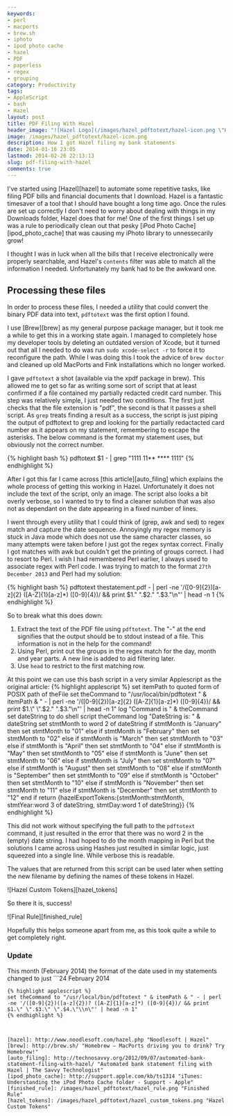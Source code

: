 ```yaml
---
keywords:
- perl
- macports
- brew.sh
- iphoto
- ipod photo cache
- hazel
- PDF
- paperless
- regex
- grouping
category: Productivity
tags:
- AppleScript
- bash
- Hazel
layout: post
title: PDF Filing With Hazel
header_image: "![Hazel Logo](/images/hazel_pdftotext/hazel-icon.png \"Hazel Logo\")"
image: /images/hazel_pdftotext/hazel-icon.png
description: How I got Hazel filing my bank statements
date: 2014-01-16 23:05
lastmod: 2014-02-26 22:13:13
slug: pdf-filing-with-hazel
comments: true
---
```


I've started using [Hazel][hazel] to automate some repetitive tasks, like filing PDF bills and financial documents that I download. Hazel is a fantastic timesaver of a tool that I should have bought a long time ago. Once the rules are set up correctly I don't need to worry about dealing with things in my Downloads folder, Hazel does that for me! One of the first things I set up was a rule to periodically clean out that pesky [iPod Photo Cache][ipod_photo_cache] that was causing my iPhoto library to unnessecarily grow!

I thought I was in luck when all the bills that I receive electronically were properly searchable, and Hazel's ```contents``` filter was able to match all the information I needed. Unfortunately my bank had to be the awkward one.
<!--more-->
## Processing these files ##
In order to process these files, I needed a utility that could convert the binary PDF data into text, ```pdftotext``` was the first option I found.

I use [Brew][brew] as my general purpose package manager, but it took me a while to get this in a working state again. I managed to completely hose my developer tools by deleting an outdated version of Xcode, but it turned out that all I needed to do was run ```sudo xcode-select -r``` to force it to reconfigure the path. While I was doing this I took the advice of ```brew doctor``` and cleaned up old MacPorts and Fink installations which no longer worked.

I gave ```pdftotext``` a shot (available via the xpdf package in brew). This allowed me to get so far as writing some sort of script that at least confirmed if a file contained my partially redacted credit card number. This step was relatively simple, I just needed two conditions. The first just checks that the file extension is "pdf", the second is that it passes a shell script. As ```grep``` treats finding a result as a success, the script is just piping the output of pdftotext to grep and looking for the partially redactacted card number as it appears on my statement, remembering to escape the asterisks. The below command is the format my statement uses, but obviously not the correct number.

{% highlight bash %}
pdftotext $1 - | grep "1111 11\*\* \*\*\*\* 1111"
{% endhighlight %}

After I got this far I came across [this article][auto_filing] which explains the whole process of getting this working in Hazel. Unfortunately it does not include the text of the script, only an image. The script also looks a bit overly verbose, so I wanted to try to find a cleaner solution that was also not as dependant on the date appearing in a fixed number of lines.

I went through every utility that I could think of (grep, awk and sed) to regex match and capture the date sequence. Annoyingly my regex memory is stuck in Java mode which does not use the same character classes, so many attempts were taken before I just got the regex syntax correct. Finally I got matches with awk but couldn't get the printing of groups correct. I had to resort to Perl. I wish I had remembered Perl earlier, I always used to associate regex with Perl code. I was trying to match to the format ```27th December 2013``` and Perl had my solution:

{% highlight bash %}
pdftotext thestatement.pdf - | perl -ne '/([0-9]{2})[a-z]{2} ([A-Z]{1}[a-z]*) ([0-9]{4})/ && print $1." ".$2." ".$3."\n"' | head -n 1
{% endhighlight %}

 So to break what this does down:

 1. Extract the text of the PDF file using ```pdftotext```. The "-" at the end signifies that the output should be to stdout instead of a file. This information is not in the help for the command!
 2. Using Perl, print out the groups in the regex match for the day, month and year parts. A new line is added to aid filtering later. 
 3. Use ```head``` to restrict to the first matching row.

At this point we can use this bash script in a very similar Applescript as the original article:
{% highlight applescript %}
set itemPath to quoted form of POSIX path of theFile
set theCommand to "/usr/local/bin/pdftotext " & itemPath & " - | perl -ne '/([0-9]{2})[a-z]{2} ([A-Z]{1}[a-z]*) ([0-9]{4})/ && print $1.\" \".$2.\" \".$3.\"\\n\"' | head -n 1"
log "Command is " & theCommand
set dateString to do shell script theCommand
log "DateString is: " & dateString
set stmtMonth to word 2 of dateString
if stmtMonth is "January" then
	set stmtMonth to "01"
else if stmtMonth is "February" then
	set stmtMonth to "02"
else if stmtMonth is "March" then
	set stmtMonth to "03"
else if stmtMonth is "April" then
	set stmtMonth to "04"
else if stmtMonth is "May" then
	set stmtMonth to "05"
else if stmtMonth is "June" then
	set stmtMonth to "06"
else if stmtMonth is "July" then
	set stmtMonth to "07"
else if stmtMonth is "August" then
	set stmtMonth to "08"
else if stmtMonth is "September" then
	set stmtMonth to "09"
else if stmtMonth is "October" then
	set stmtMonth to "10"
else if stmtMonth is "November" then
	set stmtMonth to "11"
else if stmtMonth is "December" then
	set stmtMonth to "12"
end if
return {hazelExportTokens:{stmtMonth:stmtMonth, stmtYear:word 3 of dateString, stmtDay:word 1 of dateString}}
{% endhighlight %}

This did not work without specifying the full path to the ```pdftotext``` command, it just resulted in the error that there was no word 2 in the (empty) date string. I had hoped to do the month mapping in Perl but the solutions I came across using Hashes just resulted in similar logic, just squeezed into a single line. While verbose this is readable. 

The values that are returned from this script can be used later when setting the new filename by defining the names of these tokens in Hazel.

![Hazel Custom Tokens][hazel_tokens]

So there it is, success!

![Final Rule][finished_rule]

Hopefully this helps someone apart from me, as this took quite a while to get completely right.

### Update
This month (February 2014) the format of the date used in my statements changed to just ```24 February 2014
```. This of course broke my existing script. In order to handle both formats the second line of the AppleScript required a small change. This modification adds an extra group that can appear zero or one times to capture the "th" type part of the old date format.
{% highlight applescript %}
set theCommand to "/usr/local/bin/pdftotext " & itemPath & " - | perl -ne '/([0-9]{2})([a-z]{2})? ([A-Z]{1}[a-z]*) ([0-9]{4})/ && print $1.\" \".$3.\" \".$4.\"\\n\"' | head -n 1"
{% endhighlight %}



[hazel]: http://www.noodlesoft.com/hazel.php "Noodlesoft | Hazel"
[brew]: http://brew.sh/ "Homebrew — MacPorts driving you to drink? Try Homebrew!"
[auto_filing]: http://technosavvy.org/2012/09/07/automated-bank-statement-filing-with-hazel/ "Automated bank statement filing with Hazel | The Savvy Technologist"
[ipod_photo_cache]: http://support.apple.com/kb/ts1314 "iTunes: Understanding the iPod Photo Cache folder - Support - Apple"
[finished_rule]: /images/hazel_pdftotext/hazel_rule.png "Finished Rule"
[hazel_tokens]: /images/hazel_pdftotext/hazel_custom_tokens.png "Hazel Custom Tokens"
